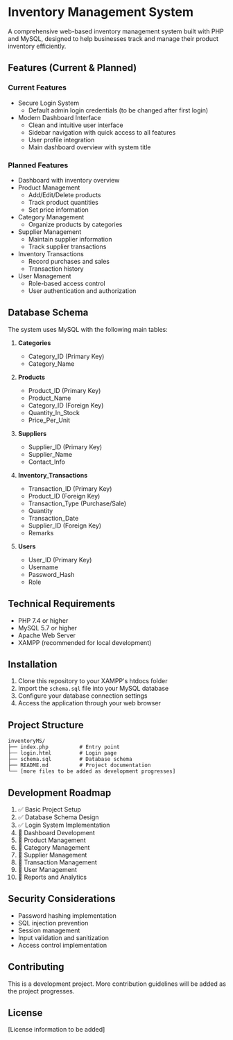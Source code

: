 # Inventory Management System

A comprehensive web-based inventory management system built with PHP and MySQL, designed to help businesses track and manage their product inventory efficiently.

## Features (Current & Planned)

### Current Features
- Secure Login System
  - Default admin login credentials (to be changed after first login)
- Modern Dashboard Interface
  - Clean and intuitive user interface
  - Sidebar navigation with quick access to all features
  - User profile integration
  - Main dashboard overview with system title

### Planned Features
- Dashboard with inventory overview
- Product Management
  - Add/Edit/Delete products
  - Track product quantities
  - Set price information
- Category Management
  - Organize products by categories
- Supplier Management
  - Maintain supplier information
  - Track supplier transactions
- Inventory Transactions
  - Record purchases and sales
  - Transaction history
- User Management
  - Role-based access control
  - User authentication and authorization

## Database Schema

The system uses MySQL with the following main tables:

1. **Categories**
   - Category_ID (Primary Key)
   - Category_Name

2. **Products**
   - Product_ID (Primary Key)
   - Product_Name
   - Category_ID (Foreign Key)
   - Quantity_In_Stock
   - Price_Per_Unit

3. **Suppliers**
   - Supplier_ID (Primary Key)
   - Supplier_Name
   - Contact_Info

4. **Inventory_Transactions**
   - Transaction_ID (Primary Key)
   - Product_ID (Foreign Key)
   - Transaction_Type (Purchase/Sale)
   - Quantity
   - Transaction_Date
   - Supplier_ID (Foreign Key)
   - Remarks

5. **Users**
   - User_ID (Primary Key)
   - Username
   - Password_Hash
   - Role

## Technical Requirements

- PHP 7.4 or higher
- MySQL 5.7 or higher
- Apache Web Server
- XAMPP (recommended for local development)

## Installation

1. Clone this repository to your XAMPP's htdocs folder
2. Import the `schema.sql` file into your MySQL database
3. Configure your database connection settings
4. Access the application through your web browser

## Project Structure

```
inventoryMS/
├── index.php          # Entry point
├── login.html         # Login page
├── schema.sql         # Database schema
├── README.md          # Project documentation
└── [more files to be added as development progresses]
```

## Development Roadmap

1. ✅ Basic Project Setup
2. ✅ Database Schema Design
3. ✅ Login System Implementation
4. 🔄 Dashboard Development
5. 📅 Product Management
6. 📅 Category Management
7. 📅 Supplier Management
8. 📅 Transaction Management
9. 📅 User Management
10. 📅 Reports and Analytics

## Security Considerations

- Password hashing implementation
- SQL injection prevention
- Session management
- Input validation and sanitization
- Access control implementation

## Contributing

This is a development project. More contribution guidelines will be added as the project progresses.

## License

[License information to be added]
